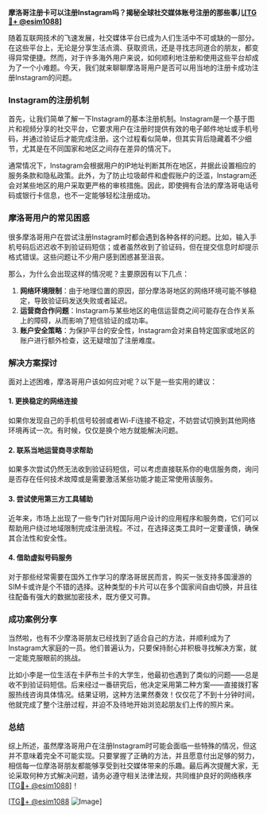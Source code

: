**摩洛哥注册卡可以注册Instagram吗？揭秘全球社交媒体账号注册的那些事儿[[TG💪+ @esim1088](https://t.me/s/esim1088)]**

随着互联网技术的飞速发展，社交媒体平台已成为人们生活中不可或缺的一部分。在这些平台上，无论是分享生活点滴、获取资讯，还是寻找志同道合的朋友，都变得异常便捷。然而，对于许多海外用户来说，如何顺利地注册和使用这些平台却成为了一个小难题。今天，我们就来聊聊摩洛哥用户是否可以用当地的注册卡成功注册Instagram的问题。

### Instagram的注册机制

首先，让我们简单了解一下Instagram的基本注册机制。Instagram是一个基于图片和视频分享的社交平台，它要求用户在注册时提供有效的电子邮件地址或手机号码，并通过验证后才能完成注册。这个过程看似简单，但其实背后隐藏着不少细节，尤其是在不同国家和地区之间存在差异的情况下。

通常情况下，Instagram会根据用户的IP地址判断其所在地区，并据此设置相应的服务条款和隐私政策。此外，为了防止垃圾邮件和虚假账户的泛滥，Instagram还会对某些地区的用户采取更严格的审核措施。因此，即使拥有合法的摩洛哥电话号码或银行卡信息，也不一定能够轻松注册成功。

### 摩洛哥用户的常见困惑

很多摩洛哥用户在尝试注册Instagram时都会遇到各种各样的问题。比如，输入手机号码后迟迟收不到验证码短信；或者虽然收到了验证码，但在提交信息时却提示格式错误。这些问题让不少用户感到困惑甚至沮丧。

那么，为什么会出现这样的情况呢？主要原因有以下几点：

1. **网络环境限制**：由于地理位置的原因，部分摩洛哥地区的网络环境可能不够稳定，导致验证码发送失败或者延迟。
2. **运营商合作问题**：Instagram与某些地区的电信运营商之间可能存在合作关系上的障碍，从而影响了短信验证的成功率。
3. **账户安全策略**：为保护平台的安全性，Instagram会对来自特定国家或地区的账户进行额外检查，这无疑增加了注册难度。

### 解决方案探讨

面对上述困难，摩洛哥用户该如何应对呢？以下是一些实用的建议：

#### 1. 更换稳定的网络连接
如果你发现自己的手机信号较弱或者Wi-Fi连接不稳定，不妨尝试切换到其他网络环境再试一次。有时候，仅仅是换个地方就能解决问题。

#### 2. 联系当地运营商寻求帮助
如果多次尝试仍然无法收到验证码短信，可以考虑直接联系你的电信服务商，询问是否存在任何技术故障或是需要激活某些功能才能正常使用该服务。

#### 3. 尝试使用第三方工具辅助
近年来，市场上出现了一些专门针对国际用户设计的应用程序和服务商，它们可以帮助用户绕过地域限制完成注册流程。不过，在选择这类工具时一定要谨慎，确保其合法性和安全性。

#### 4. 借助虚拟号码服务
对于那些经常需要在国外工作学习的摩洛哥居民而言，购买一张支持多国漫游的SIM卡或许是个不错的选择。这种类型的卡片可以在多个国家间自由切换，并且往往配备有强大的数据加密技术，既方便又可靠。

### 成功案例分享

当然啦，也有不少摩洛哥朋友已经找到了适合自己的方法，并顺利成为了Instagram大家庭的一员。他们普遍认为，只要保持耐心并积极寻找解决方案，就一定能克服眼前的挑战。

比如小李是一位生活在卡萨布兰卡的大学生，他最初也遇到了类似的问题——总是收不到验证码短信。后来经过一番研究后，他决定采用第二种方案——直接拨打客服热线咨询具体情况。结果证明，这种方法果然奏效！仅仅花了不到十分钟时间，他就完成了整个注册过程，并迫不及待地开始浏览起朋友们上传的照片来。

### 总结

综上所述，虽然摩洛哥用户在注册Instagram时可能会面临一些特殊的情况，但这并不意味着完全不可能实现。只要掌握了正确的方法，并且愿意付出足够的努力，相信每一位摩洛哥朋友都能够享受到社交媒体带来的乐趣。最后再次提醒大家，无论采取何种方式解决问题，请务必遵守相关法律法规，共同维护良好的网络秩序[[TG💪+ @esim1088](https://t.me/s/esim1088)]！

[[TG💪+ @esim1088](https://t.me/s/esim1088) ![Image](https://i.postimg.cc/4NQfJmqS/Snipaste-2025-05-13-00-14-12.png)]